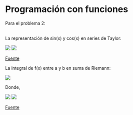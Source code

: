 # Programación con funciones

Para el problema 2:<br/><br/>

La representación de sin(x) y cos(x) en series de Taylor:

<img src="https://render.githubusercontent.com/render/math?math=sin(x) = \sum_{i=0}^{\infty}\frac{(-1)^n}{(2n %2b 1)!}x^{2n %2b 1}">
<img src="https://render.githubusercontent.com/render/math?math=cos(x) = \sum_{i=0}^{\infty}\frac{(-1)^n}{(2n)!}x^{2n}">

[Fuente](https://wikimedia.org/api/rest_v1/media/math/render/svg/158a0ae14d1c9e0d1dc21c268f7e2169b9066dc7)

La integral de f(x) entre a y b en suma de Riemann:

<img src="https://render.githubusercontent.com/render/math?math=\sum_{i=1}^{n}f(x_i*) \cdot \Delta x">

Donde,

<img src="https://render.githubusercontent.com/render/math?math=\Delta x = \frac{b-a}{n}">

<img src="https://render.githubusercontent.com/render/math?math=x_i* = a %2b i \Delta x">

[Fuente](https://sites.google.com/site/disenoyconstrucciondepuentes1/_/rsrc/1477869844012/integracion-de-funciones/8-suma-de-riemann/rieman.png)
